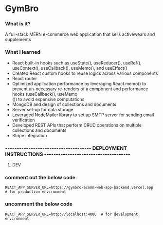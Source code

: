 <h1>GymBro</h1>

<h3>What is it?</h3>
<p>A full-stack MERN e-commerce web application that sells activewears and supplements</p>

<h3>What I learned</h3>
<ul>
    <li>React built-in hooks such as useState(), useReducer(), useRef(), useContext(), useCallback(), useMemo(), and useEffect()</li>
    <li>Created React custom hooks to reuse logics across various components</li>
    <li>React router</li>
    <li>Optimized application performance by leveraging React.memo() to prevent un-necessary re-renders of a component and performance hooks (useCallback(), useMemo</li>()) to avoid expensive computations
    <li>MongoDB and design of collections and documents</li>
    <li>Server set-up for data storage</li>
    <li>Leveraged NodeMailer library to set up SMTP server for sending email verification</li>
    <li>Developed REST APIs that perform CRUD operations on multiple collections and documents</li>
    <li>Stripe integration</li>
</ul>

### ------------------------------------- DEPLOYMENT INSTRUCTIONS ------------------------------------- ###
1. DEV

### comment out the below code
```
REACT_APP_SERVER_URL=https://gymbro-ecomm-web-app-backend.vercel.app    # for production environment
```

### uncomment the below code
```
REACT_APP_SERVER_URL=http://localhost:4000  # for development environment
```